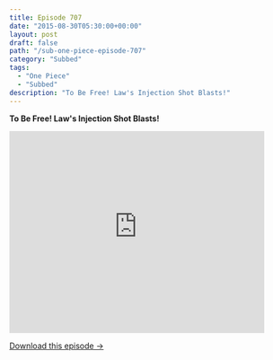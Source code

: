 ```yaml
---
title: Episode 707
date: "2015-08-30T05:30:00+00:00"
layout: post
draft: false
path: "/sub-one-piece-episode-707"
category: "Subbed"
tags:
  - "One Piece"
  - "Subbed"
description: "To Be Free! Law's Injection Shot Blasts!"
---
```


**To Be Free! Law's Injection Shot Blasts!**

<iframe width="640" height="360" src="https://www.rapidvideo.com/e/G6FRPGHPOL" frameborder="0" marginwidth=0 marginheight=0 scrolling=no allowfullscreen style="max-width:90%;"></iframe>

<a href="http://ouo.io/qs/eCodkFEQ?s=https://www.rapidvideo.com/d/G6FRPGHPOL" class="styled_a">Download this episode →</a>

